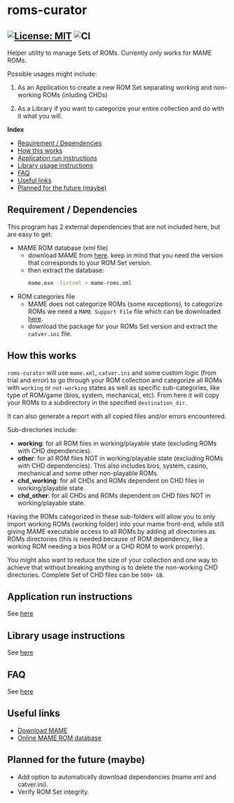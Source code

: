 # roms-curator

[![License: MIT](https://img.shields.io/github/license/hugotigre/roms-curator?style=flat-square)](license)
![CI](https://github.com/hugotigre/roms-curator/actions/workflows/build.yml/badge.svg)
---

Helper utility to manage Sets of ROMs.
Currently only works for MAME ROMs.

Possible usages might include:

1. As an Application to create a new ROM Set
separating working and non-working ROMs (inluding CHDs)

1. As a Library if you want to categorize your entire collection
and do with it what you will.

__Index__

- [Requirement / Dependencies](#requirement--dependencies)
- [How this works](#how-this-works)
- [Application run instructions](#application-run-instructions)
- [Library usage instructions](#library-usage-instructions)
- [FAQ](#faq)
- [Useful links](#useful-links)
- [Planned for the future (maybe)](#planned-for-the-future-maybe)

## Requirement / Dependencies

This program has 2 external dependencies that are not included here,
but are easy to get:

- MAME ROM database (xml file)
  - download MAME from [here](https://www.mamedev.org/release.html).
    keep in mind that you need the version that corresponds to your ROM Set version. 
  - then extract the database:
    ```bash
    mame.exe -listxml > mame-roms.xml
    ```
- ROM categories file
  - MAME does not categorize ROMs (some exceptions),
    to categorize ROMs we need a `MAME Support File` file which can
    be downloaded [here](https://www.progettosnaps.net/support/).
  - download the package for your ROMs Set version and extract the
    `catver.ini` file.

## How this works

`roms-curator` will use `mame.xml`, `catver.ini` and some custom logic 
(from trial and error) to go through your ROM collection and categorize all
ROMs with `working` or `not-working` states as well as specific sub-categories,
like type of ROM/game (bios, system, mechanical, etc). From here it will copy
your ROMs to a subdirectory in the specified `destination_dir`.

It can also generate a report with all copied files and/or errors encountered.

Sub-directories include: 
- **working**: for all ROM files in working/playable state (excluding ROMs with CHD dependencies).
- **other**: for all ROM files NOT in working/playable state (excluding ROMs with CHD dependencies). 
This also includes bios, system, casino, mechanical and some other non-playable ROMs.
- **chd_working**: for all CHDs and ROMs dependent on CHD files in working/playable state.
- **chd_other**: for all CHDs and ROMs dependent on CHD files NOT in working/playable state.

Having the ROMs categorized in these sub-folders will allow you to
only import working ROMs (working folder) into your mame front-end,
while still giving MAME executable access to all ROMs by adding all
directories as ROMs directories (this is needed because of ROM dependency,
like a working ROM needing a bios ROM or a CHD ROM to work properly).

You might also want to reduce the size of your collection and one way to
achieve that without breaking anything is to delete the non-working CHD directories.
Complete Set of CHD files can be `500+ GB`.

## Application run instructions

See [here](docs/app-run-instructions.md)

## Library usage instructions

See [here](docs/lib-usage-instructions.md)

## FAQ

See [here](docs/faq.md)

## Useful links

- [Download MAME](https://www.mamedev.org/release.html)
- [Online MAME ROM database](http://adb.arcadeitalia.net/lista_mame.php)

## Planned for the future (maybe)

- Add option to automatically download dependencies (mame xml and catver.ini).
- Verify ROM Set integrity.
